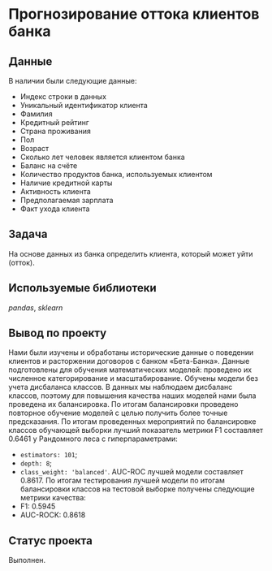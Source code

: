# Прогнозирование оттока клиентов банка

## Данные

В наличии были следующие данные:
- Индекс строки в данных
- Уникальный идентификатор клиента
- Фамилия
- Кредитный рейтинг
- Страна проживания
- Пол
- Возраст
- Сколько лет человек является клиентом банка
- Баланс на счёте
- Количество продуктов банка, используемых клиентом
- Наличие кредитной карты
- Активность клиента
- Предполагаемая зарплата
- Факт ухода клиента

## Задача
На основе данных из банка определить клиента, который может уйти (отток).

## Используемые библиотеки
*pandas*, *sklearn*

## Вывод по проекту
Нами были изучены и обработаны исторические данные о поведении клиентов и расторжении договоров с банком «Бета-Банка». Данные подготовлены для обучения математических моделей: проведено их численное категорирование и масштабирование. Обучены модели без учета дисбаланса классов. 
В данных мы наблюдаем дисбаланс классов, поэтому для повышения качества наших моделей нами была проведена их балансировка. По итогам балансировки проведено повторное обучение моделей с целью получить более точные предсказания.
По итогам проведенных мероприятий по балансировке классов обучающей выборки лучший показатель метрики F1 составляет 0.6461 у Рандомного леса с гиперпараметрами:
* `estimators: 101`;
* `depth: 8`;
* `class_weight: 'balanced'`.
AUC-ROC лучшей модели составляет 0.8617.
По итогам тестирования лучшей модели по итогам балансировки классов на тестовой выборке получены следующие метрики качества:
* F1: 0.5945
* AUC-ROCK: 0.8618

## Статус проекта
Выполнен.